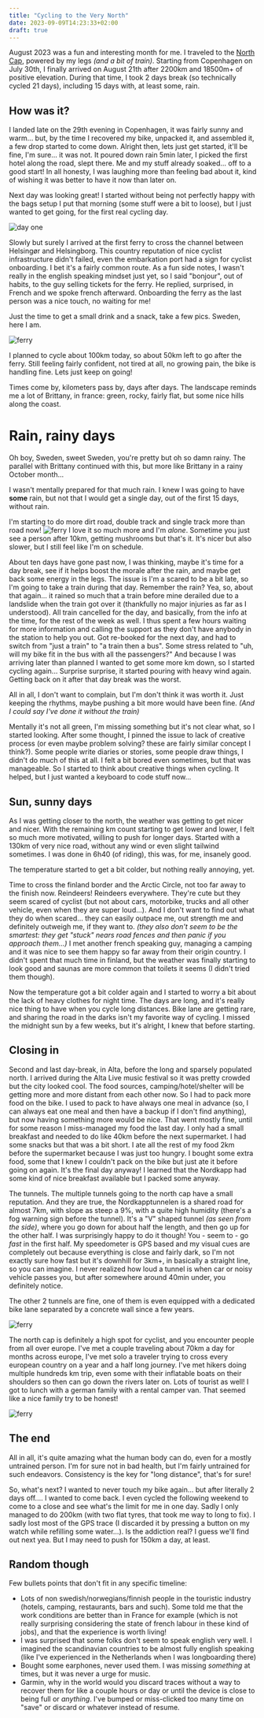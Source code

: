 ```yaml
---
title: "Cycling to the Very North"
date: 2023-09-09T14:23:33+02:00
draft: true
---
```


August 2023 was a fun and interesting month for me. I traveled to the [North Cap](https://en.wikipedia.org/wiki/North_Cape_(Norway)), powered by my legs *(and a bit of train)*.
Starting from Copenhagen on July 30th, I finally arrived on August 21th after 2200km and 18500m+ of positive elevation.
During that time, I took 2 days break (so technically cycled 21 days), including 15 days with, at least some, rain.

## How was it?

I landed late on the 29th evening in Copenhagen, it was fairly sunny and warm... but, by the time I recovered my bike, unpacked it, and assembled it, a few drop started to come down. Alright then, lets just get started, it'll be fine, I'm sure... it was not. It poured down rain 5min later, I picked the first hotel along the road, slept there. Me and my stuff already soaked... off to a good start! In all honesty, I was laughing more than feeling bad about it, kind of wishing it was better to have it now than later on.

Next day was looking great! I started without being not perfectly happy with the bags setup I put that morning (some stuff were a bit to loose), but I just wanted to get going, for the first real cycling day.

![day one](/northcap/day1.jpg)


Slowly but surely I arrived at the first ferry to cross the channel between Helsingør and Helsingborg.
This country reputation of nice cyclist infrastructure didn't failed, even the embarkation port had a sign for cyclist onboarding. I bet it's a fairly common route.
As a fun side notes, I wasn't really in the english speaking mindset just yet, so I said "bonjour", out of habits, to the guy selling tickets for the ferry. He replied, surprised, in French and we spoke french afterward.
Onboarding the ferry as the last person was a nice touch, no waiting for me!

Just the time to get a small drink and a snack, take a few pics.
Sweden, here I am.

![ferry](/northcap/boat.jpg)

I planned to cycle about 100km today, so about 50km left to go after the ferry. Still feeling fairly confident, not tired at all, no growing pain, the bike is handling fine. Lets just keep on going!

Times come by, kilometers pass by, days after days. The landscape reminds me a lot of Brittany, in france: green, rocky, fairly flat, but some nice hills along the coast.
# Rain, rainy days
Oh boy, Sweden, sweet Sweden, you're pretty but oh so damn rainy. The parallel with Brittany continued with this, but more like Brittany in a rainy October month...

I wasn't mentally prepared for that much rain. I knew I was going to have **some** rain, but not that I would get a single day, out of the first 15 days, without rain.

I'm starting to do more dirt road, double track and single track more than road now!
![ferry](/northcap/dirtroad.jpg)
I love it so much more and I'm *alone*. Sometime you just see a person after 10km, getting mushrooms but that's it.
It's nicer but also slower, but I still feel like I'm on schedule.

About ten days have gone past now, I was thinking, maybe it's time for a day break, see if it helps boost the morale after the rain, and maybe get back some energy in the legs.
The issue is I'm a scared to be a bit late, so I'm going to take a train during that day.
Remember the rain? Yea, so, about that again... it rained so much that a train before mine derailed due to a landslide when the train got over it (thankfully no major injuries as far as I understood).
All train cancelled for the day, and basically, from the info at the time, for the rest of the week as well.
I thus spent a few hours waiting for more information and calling the support as they don't have anybody in the station to help you out.
Got re-booked for the next day, and had to switch from "just a train" to "a train then a bus". Some stress related to "uh, will my bike fit in the bus with all the passengers?"
And because I was arriving later than planned I wanted to get some more km down, so I started cycling again... Surprise surprise, it started pouring with heavy wind again.
Getting back on it after that day break was the worst.

All in all, I don't want to complain, but I'm don't think it was worth it. Just keeping the rhythms, maybe pushing a bit more would have been fine. *(And I could say I've done it without the train)*

Mentally it's not all green, I'm missing something but it's not clear what, so I started looking.
After some thought, I pinned the issue to lack of creative process (or even maybe problem solving? these are fairly similar concept I think?).
Some people write diaries or stories, some people draw things, I didn't do much of this at all. I felt a bit bored even sometimes, but that was manageable.
So I started to think about creative things when cycling. It helped, but I just wanted a keyboard to code stuff now...

## Sun, sunny days

As I was getting closer to the north, the weather was getting to get nicer and nicer.
With the remaining km count starting to get lower and lower, I felt so much more motivated, willing to push for longer days.
Started with a 130km of very nice road, without any wind or even slight tailwind sometimes. I was done in 6h40 (of riding), this was, for me, insanely good.

The temperature started to get a bit colder, but nothing really annoying, yet.

Time to cross the finland border and the Arctic Circle, not too far away to the finish now.
Reindeers! Reindeers everywhere. They're cute but they seem scared of cyclist (but not about cars, motorbike, trucks and all other vehicle, even when they are super loud...).
And I don't want to find out what they do when scared... they can easily outpace me, out strength me and definitely outweigh me, if they want to.
*(they also don't seem to be the smartest: they get "stuck" nears road fences and then panic if you approach them...)*
I met another french speaking guy, managing a camping and it was nice to see them happy so far away from their origin country.
I didn't spent that much time in finland, but the weather was finally starting to look good and saunas are more common that toilets it seems (I didn't tried them though).

Now the temperature got a bit colder again and I started to worry a bit about the lack of heavy clothes for night time.
The days are long, and it's really nice thing to have when you cycle long distances. Bike lane are getting rare, and sharing the road in the darks isn't my favorite way of cycling.
I missed the midnight sun by a few weeks, but it's alright, I knew that before starting.

## Closing in

Second and last day-break, in Alta, before the long and sparsely populated north.
I arrived during the Alta Live music festival so it was pretty crowded but the city looked cool.
The food sources, camping/hotel/shelter will be getting more and more distant from each other now.
So I had to pack more food on the bike. I used to pack to have always one meal in advance (so, I can always eat one meal and then have a backup if I don't find anything), but now having something more would be nice. That went mostly fine, until for some reason I miss-managed my food the last day. I only had a small breakfast and needed to do like 40km before the next supermarket. I had some snacks but that was a bit short. I ate all the rest of my food 2km before the supermarket because I was just too hungry.
I bought some extra food, some that I knew I couldn't pack on the bike but just ate it before going on again.
It's the final day anyway!
I learned that the Nordkapp had some kind of nice breakfast available but I packed some anyway.

The tunnels. The multiple tunnels going to the north cap have a small reputation. And they are true, the Nordkapptunnelen is a shared road for almost 7km, with slope as steep a 9%, with a quite high humidity (there's a fog warning sign before the tunnel).
It's a "V" shaped tunnel *(as seen from the side)*, where you go down for about half the length, and then go up for the other half.
I was surprisingly happy to do it though!
You - seem to - go *fast* in the first half. My speedometer is GPS based and my visual cues are completely out because everything is close and fairly dark, so I'm not exactly sure how fast but it's downhill for 3km+, in basically a straight line, so you can imagine.
I never realized how loud a tunnel is when car or noisy vehicle passes you, but after somewhere around 40min under, you definitely notice.

The other 2 tunnels are fine, one of them is even equipped with a dedicated bike lane separated by a concrete wall since a few years.

![ferry](/northcap/road_to_northcap.jpg)

The north cap is definitely a high spot for cyclist, and you encounter people from all over europe. I've met a couple traveling about 70km a day for months across europe, I've met solo a traveler trying to cross every european country on a year and a half long journey. I've met hikers doing multiple hundreds km trip, even some with their inflatable boats on their shoulders so then can go down the rivers later on.
Lots of tourist as well! I got to lunch with a german family with a rental camper van. That seemed like a nice family try to be honest!


![ferry](/northcap/northcap.jpg)

## The end

All in all, it's quite amazing what the human body can do, even for a mostly untrained person.
I'm for sure not in bad health, but I'm fairly untrained for such endeavors.
Consistency is the key for "long distance", that's for sure!

So, what's next?
I wanted to never touch my bike again... but after literally 2 days off.... I wanted to come back.
I even cycled the following weekend to come to a close and see what's the limit for me in one day. Sadly I only managed to do 200km (with two flat tyres, that took me way to long to fix). I sadly lost most of the GPS trace (I discarded it by pressing a button on my watch while refilling some water...).
Is the addiction real? I guess we'll find out next yea. But I may need to push for 150km a day, at least.


## Random though

Few bullets points that don't fit in any specific timeline:
- Lots of non swedish/norwegians/finnish people in the touristic industry (hotels, camping, restaurants, bars and such). Some told me that the work conditions are better than in France for example (which is not really surprising considering the state of french labour in these kind of jobs), and that the experience is worth living!
- I was surprised that some folks don't seem to speak english very well. I imagined the scandinavian countries to be almost fully english speaking (like I've experienced in the Netherlands when I was longboarding there)
- Bought some earphones, never used them. I was missing *something* at times, but it was never a urge for music.
- Garmin, why in the world would you discard traces without a way to recover them for like a couple hours or day or until the device is close to being full or *anything*. I've bumped or miss-clicked too many time on "save" or discard or whatever instead of resume.